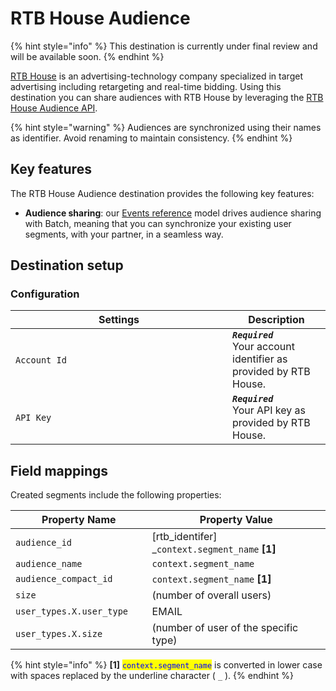 # RTB House Audience

{% hint style="info" %}
This destination is currently under final review and will be available soon.
{% endhint %}

[RTB House](https://rtbhouse.com/) is an advertising-technology company specialized in target advertising including retargeting and real-time bidding. Using this destination you can share audiences with RTB House by leveraging the [RTB House Audience API](https://rtbhouse-traffic-audiences.ew.r.appspot.com/v1/docs/).

{% hint style="warning" %}
Audiences are synchronized using their names as identifier. Avoid renaming to maintain consistency.
{% endhint %}

## Key features

The RTB House Audience destination provides the following key features:

* **Audience sharing**: our [Events reference](https://community.commandersact.com/platform-x/developers/tracking/events-reference) model drives audience sharing with Batch, meaning that you can synchronize your existing user segments, with your partner, in a seamless way.

## Destination setup

### Configuration

<table><thead><tr><th width="331">Settings</th><th>Description</th></tr></thead><tbody><tr><td><code>Account Id</code></td><td><em><strong><code>Required</code></strong></em> <br>Your account identifier as provided by RTB House.</td></tr><tr><td><code>API Key</code></td><td><em><strong><code>Required</code></strong></em> <br>Your API key as provided by RTB House.</td></tr></tbody></table>

## Field mappings

Created segments include the following properties:

<table><thead><tr><th width="275">Property Name</th><th width="586">Property Value</th></tr></thead><tbody><tr><td><code>audience_id</code></td><td>[rtb_identifer] _<code>context.segment_name</code> <strong>[1]</strong></td></tr><tr><td><code>audience_name</code></td><td><code>context.segment_name</code></td></tr><tr><td><code>audience_compact_id</code></td><td><code>context.segment_name</code> <strong>[1]</strong></td></tr><tr><td><code>size</code></td><td>(number of overall users)</td></tr><tr><td><code>user_types.X.user_type</code></td><td>EMAIL</td></tr><tr><td><code>user_types.X.size</code></td><td>(number of user of the specific type)</td></tr></tbody></table>

{% hint style="info" %}
**\[1]** <mark style="color:blue;">`context.segment_name`</mark> is converted in lower case with spaces replaced by the underline character ( `_` ).
{% endhint %}
